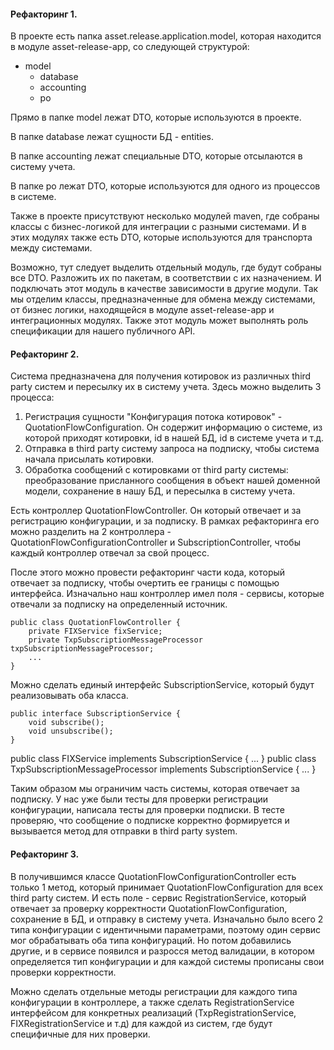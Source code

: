 #### Рефакторинг 1.
В проекте есть папка asset.release.application.model, которая находится в модуле asset-release-app, со следующей структурой:
- model
  - database
  - accounting
  - po

Прямо в папке model лежат DTO, которые используются в проекте.

В папке database лежат сущности БД - entities.

В папке accounting лежат специальные DTO, которые отсылаются в систему учета.

В папке po лежат DTO, которые используются для одного из процессов в системе.

Также в проекте присутствуют несколько модулей maven, где собраны классы с бизнес-логикой для интеграции с разными системами. И в этих модулях также есть DTO, которые используются для транспорта между системами.

Возможно, тут следует выделить отдельный модуль, где будут собраны все DTO. Разложить их по пакетам, в соответствии с их назначением. И подключать этот модуль в качестве зависимости в другие модули.
Так мы отделим классы, предназначенные для обмена между системами, от бизнес логики, находящейся в модуле asset-release-app и интеграционных модулях.
Также этот модуль может выполнять роль спецификации для нашего публичного API.

#### Рефакторинг 2.

Система предназначена для получения котировок из различных third party систем и пересылку их в систему учета.
Здесь можно выделить 3 процесса:
1. Регистрация сущности "Конфигурация потока котировок" - QuotationFlowConfiguration. Он содержит информацию о системе, из которой приходят котировки, id в нашей БД, id в системе учета и т.д.
2. Отправка в third party систему запроса на подписку, чтобы система начала присылать котировки.
3. Обработка сообщений c котировками от third party системы: преобразование присланного сообщения в объект нашей доменной модели, сохранение в нашу БД, и пересылка в систему учета.

Есть контроллер QuotationFlowController. Он который отвечает и за регистрацию конфигурации, и за подписку.
В рамках рефакторинга его можно разделить на 2 контроллера - QuotationFlowConfigurationController и SubscriptionController, чтобы каждый контроллер отвечал за свой процесс.

После этого можно провести рефакторинг части кода, который отвечает за подписку, чтобы очертить ее границы с помощью интерфейса. 
Изначально наш контроллер имел поля - сервисы, которые отвечали за подписку на определенный источник.
```
public class QuotationFlowController {
    private FIXService fixService;
    private TxpSubscriptionMessageProcessor txpSubscriptionMessageProcessor;
    ...
}
```
Можно сделать единый интерфейс SubscriptionService, который будут реализовывать оба класса.
```
public interface SubscriptionService {
    void subscribe();
    void unsubscribe();
}
```
public class FIXService implements SubscriptionService { ... }
public class TxpSubscriptionMessageProcessor implements SubscriptionService { ... }

Таким образом мы ограничим часть системы, которая отвечает за подписку.
У нас уже были тесты для проверки регистрации конфигурации, написала тесты для проверки подписки. В тесте проверяю, что сообщение о подписке корректно формируется и вызывается метод для отправки в third party system.

#### Рефакторинг 3.
 
В получившимся классе QuotationFlowConfigurationController есть только 1 метод, который принимает QuotationFlowConfiguration для всех third party систем.
И есть поле - сервис RegistrationService, который отвечает за проверку корректности QuotationFlowConfiguration, сохранение в БД, и отправку в систему учета.
Изначально было всего 2 типа конфигурации с идентичными параметрами, поэтому один сервис мог обрабатывать оба типа конфигураций.
Но потом добавились другие, и в сервисе появился и разросся метод валидации, в котором определяется тип конфигурации и для каждой системы прописаны свои проверки корректности.

Можно сделать отдельные методы регистрации для каждого типа конфигурации в контроллере, а также сделать RegistrationService интерфейсом для конкретных реализаций (TxpRegistrationService, FIXRegistrationService и т.д) для каждой из систем, где будут специфичные для них проверки.
